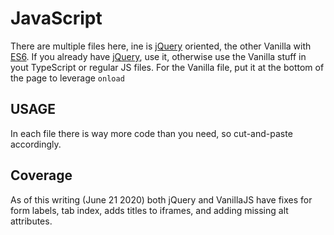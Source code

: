 # JavaScript

There are multiple files here, ine is [jQuery] oriented, the other Vanilla with [ES6]. If you already have [jQuery], use it, otherwise use the Vanilla stuff in yout TypeScript or regular JS files. For the Vanilla file, put it at the bottom of the page to leverage `onload`

## USAGE

In each file there is way more code than you need, so cut-and-paste accordingly.

## Coverage

As of this writing (June 21 2020) both jQuery and VanillaJS have fixes for form labels, tab index, adds titles to iframes, and adding missing alt attributes.

[jquery]: http://jquery.com
[es6]: http://es6-features.org/#Constants
